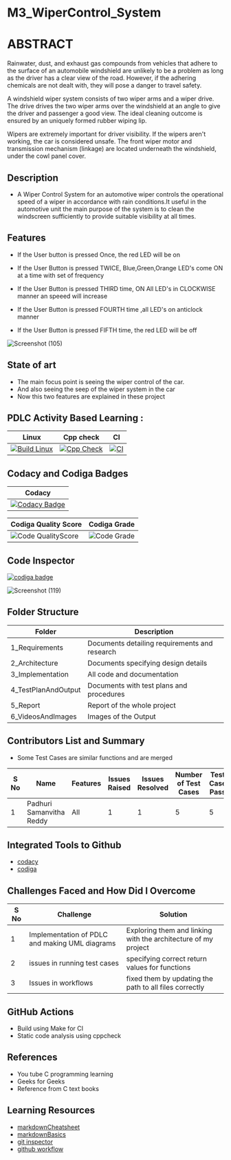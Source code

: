 # M3_WiperControl_System

# ABSTRACT

Rainwater, dust, and exhaust gas compounds from vehicles that adhere to the surface of an automobile windshield are unlikely to be a problem as long as the driver has a clear view of the road. 
However, if the adhering chemicals are not dealt with, they will pose a danger to travel safety.

A windshield wiper system consists of two wiper arms and a wiper drive. The drive drives the two wiper arms over the windshield at an angle to give the driver and passenger a good view. 
The ideal cleaning outcome is ensured by an uniquely formed rubber wiping lip. 

Wipers are extremely important for driver visibility. If the wipers aren't working, the car is considered unsafe. The front wiper motor and transmission mechanism (linkage) are located underneath the windshield, under the cowl panel cover.

## Description

 - A Wiper Control System for an automotive wiper controls the operational speed of a wiper in accordance with rain conditions.It useful in the automotive unit the main purpose of the system is to clean the windscreen sufficiently to provide suitable visibility at all times.

## Features

 * If the User button is pressed Once, the red LED will be on    
 
 * If the User Button is pressed TWICE, Blue,Green,Orange LED's come ON at a time with set of frequency

 * If the User Button is pressed THIRD time, ON All LED's in CLOCKWISE manner an speeed will increase 

 * If the User Button is pressed FOURTH time ,all LED's on anticlock manner

 * If the User Button is pressed FIFTH time, the red LED will be off 

![Screenshot (105)](https://user-images.githubusercontent.com/62429376/167068935-6c3e8f17-1708-4a77-9bd0-ddd2fd4e5171.png)

## State of art

 * The main focus point is seeing the wiper control of the car.
 * And also seeing the seep of the wiper system in the car
 * Now this two features are explained in these project


## PDLC Activity Based Learning :

| Linux | Cpp check | CI |
| ---- | ------ | ----- |
|[![Build Linux](https://github.com/samanvitha-125/M3_WiperControl_System/actions/workflows/Build%20Linux.yml/badge.svg)](https://github.com/samanvitha-125/M3_WiperControl_System/actions/workflows/Build%20Linux.yml) | [![Cpp Check](https://github.com/samanvitha-125/M3_WiperControl_System/actions/workflows/Cpp%20check.yml/badge.svg)](https://github.com/samanvitha-125/M3_WiperControl_System/actions/workflows/Cpp%20check.yml)  | [![CI](https://github.com/samanvitha-125/M3_WiperControl_System/actions/workflows/CI.yml/badge.svg)](https://github.com/samanvitha-125/M3_WiperControl_System/actions/workflows/CI.yml) |

## Codacy and Codiga Badges 

| Codacy | 
| ----- |
| [![Codacy Badge](https://app.codacy.com/project/badge/Grade/c8b7d9ee70a1471ba62b7edac17bec07)](https://www.codacy.com/gh/samanvitha-125/M3_WiperControl_System/dashboard?utm_source=github.com&amp;utm_medium=referral&amp;utm_content=samanvitha-125/M3_WiperControl_System&amp;utm_campaign=Badge_Grade) |

| Codiga Quality Score | Codiga Grade |
| --------------- | ----------------- |
| ![Code QualityScore](https://api.codiga.io/project/33292/score/svg) | ![Code Grade](https://api.codiga.io/project/33292/status/svg) |

## Code Inspector

<a href="https://app.codiga.io/hub/user/github/samanvitha-125">
   <img src="https://api.codiga.io/public/badge/user/github/samanvitha-125?style=light" alt="codiga badge" />
</a>

![Screenshot (119)](https://user-images.githubusercontent.com/62429376/167423203-fadfe07a-4adf-44f3-aabc-38cae58192f2.png)


## Folder Structure

| Folder | Description |
| ------ | ----------- |
| 1_Requirements | Documents detailing requirements and research |
| 2_Architecture |	Documents specifying design details |
| 3_Implementation	| All code and documentation |
| 4_TestPlanAndOutput |	Documents with test plans and procedures |
| 5_Report |	Report of the whole project |
| 6_VideosAndImages | Images of the Output |

## Contributors List and Summary 

* Some Test Cases are similar functions and are merged

| S No | Name | Features | Issues Raised | Issues Resolved | Number of Test Cases | Test Case Pass |
| ---- | ---- | -------- | ------------- | --------------- | -------------------- | -------------- |
| 1 | Padhuri Samanvitha Reddy | All | 1 | 1 | 5 | 5 | 

## Integrated Tools to Github

- [codacy](https://app.codacy.com/organizations)
- [codiga](https://app.codiga.io)

## Challenges Faced and How Did I Overcome

| S No |	Challenge | Solution |
| ------ | ----------- | --------- |
| 1 | Implementation of PDLC and making UML diagrams |	Exploring them and linking with the architecture of my project |
| 2 |	issues in running test cases | specifying correct return values for functions |
| 3 |	Issues in workflows |	fixed them by updating the path to all files correctly |

## GitHub Actions

- Build using Make for CI
- Static code analysis using cppcheck

## References

* You tube C programming learning 
* Geeks for Geeks 
* Reference from C text books

## Learning Resources

- [markdownCheatsheet](https://github.com/adam-p/markdown-here/wiki/Markdown-Cheatsheet)
- [markdownBasics](https://docs.github.com/en/get-started/writing-on-github/getting-started-with-writing-and-formatting-on-github/basic-writing-and-formatting-syntax)
- [git inspector](https://github.com/ejwa/gitinspector)
- [github workflow](https://docs.github.com/en/actions/learn-github-action)
